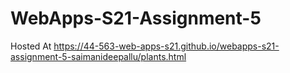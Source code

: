 # WebApps-S21-Assignment-5
Hosted At https://44-563-web-apps-s21.github.io/webapps-s21-assignment-5-saimanideepallu/plants.html

